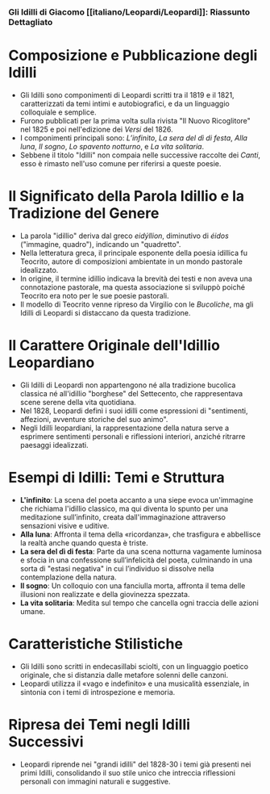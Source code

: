 ### Gli Idilli di Giacomo [[italiano/Leopardi/Leopardi]]: Riassunto Dettagliato

# **Composizione e Pubblicazione degli Idilli**
- Gli Idilli sono componimenti di Leopardi scritti tra il 1819 e il 1821, caratterizzati da temi intimi e autobiografici, e da un linguaggio colloquiale e semplice.
- Furono pubblicati per la prima volta sulla rivista "Il Nuovo Ricoglitore" nel 1825 e poi nell'edizione dei *Versi* del 1826.
- I componimenti principali sono: *L’infinito*, *La sera del dì di festa*, *Alla luna*, *Il sogno*, *Lo spavento notturno*, e *La vita solitaria*.
- Sebbene il titolo "Idilli" non compaia nelle successive raccolte dei *Canti*, esso è rimasto nell'uso comune per riferirsi a queste poesie.

# **Il Significato della Parola Idillio e la Tradizione del Genere**
- La parola "idillio" deriva dal greco *eidýllion*, diminutivo di *éidos* ("immagine, quadro"), indicando un "quadretto".
- Nella letteratura greca, il principale esponente della poesia idillica fu Teocrito, autore di composizioni ambientate in un mondo pastorale idealizzato.
- In origine, il termine idillio indicava la brevità dei testi e non aveva una connotazione pastorale, ma questa associazione si sviluppò poiché Teocrito era noto per le sue poesie pastorali.
- Il modello di Teocrito venne ripreso da Virgilio con le *Bucoliche*, ma gli Idilli di Leopardi si distaccano da questa tradizione.

# **Il Carattere Originale dell'Idillio Leopardiano**
- Gli Idilli di Leopardi non appartengono né alla tradizione bucolica classica né all'idillio "borghese" del Settecento, che rappresentava scene serene della vita quotidiana.
- Nel 1828, Leopardi definì i suoi idilli come espressioni di "sentimenti, affezioni, avventure storiche del suo animo".
- Negli Idilli leopardiani, la rappresentazione della natura serve a esprimere sentimenti personali e riflessioni interiori, anziché ritrarre paesaggi idealizzati.

# **Esempi di Idilli: Temi e Struttura**
- **L'infinito**: La scena del poeta accanto a una siepe evoca un'immagine che richiama l'idillio classico, ma qui diventa lo spunto per una meditazione sull’infinito, creata dall'immaginazione attraverso sensazioni visive e uditive.
- **Alla luna**: Affronta il tema della «ricordanza», che trasfigura e abbellisce la realtà anche quando questa è triste.
- **La sera del dì di festa**: Parte da una scena notturna vagamente luminosa e sfocia in una confessione sull’infelicità del poeta, culminando in una sorta di "estasi negativa" in cui l’individuo si dissolve nella contemplazione della natura.
- **Il sogno**: Un colloquio con una fanciulla morta, affronta il tema delle illusioni non realizzate e della giovinezza spezzata.
- **La vita solitaria**: Medita sul tempo che cancella ogni traccia delle azioni umane.

# **Caratteristiche Stilistiche**
- Gli Idilli sono scritti in endecasillabi sciolti, con un linguaggio poetico originale, che si distanzia dalle metafore solenni delle canzoni.
- Leopardi utilizza il «vago e indefinito» e una musicalità essenziale, in sintonia con i temi di introspezione e memoria.

# **Ripresa dei Temi negli Idilli Successivi**
- Leopardi riprende nei "grandi idilli" del 1828-30 i temi già presenti nei primi Idilli, consolidando il suo stile unico che intreccia riflessioni personali con immagini naturali e suggestive.
